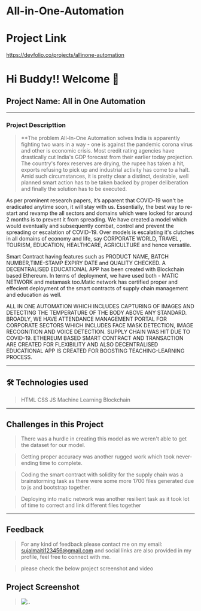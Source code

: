 # All-in-One-Automation

# Project Link
https://devfolio.co/projects/allinone-automation


# Hi Buddy!! Welcome 👋

## Project Name: All in One Automation

---

### Project Descripttion

> **The problem All-In-One Automation solves
India is apparently fighting two wars in a way - one is against the pandemic corona virus and other is economic crisis. Most credit rating agencies have drastically cut India's GDP forecast from their earlier today projection. The country's forex reserves are drying, the rupee has taken a hit, exports refusing to pick up and industrial activity has come to a halt. Amid such circumstances, it is pretty clear a distinct, desirable, well planned smart action has to be taken backed by proper deliberation and finally the solution has to be executed.

As per prominent research papers, it’s apparent that COVID-19 won't be eradicated anytime soon, it will stay with us. Essentially, the best way to re-start and revamp the all sectors and domains which were locked for around 2 months is to prevent it from spreading. We have created a model which would eventually and subsequently combat, control and prevent the spreading or escalation of COVID-19.
Over models is escalating it's clutches in all domains of economy and life, say CORPORATE WORLD, TRAVEL , TOURISM, EDUCATION, HEALTHCARE, AGRICULTURE and hence versatile.

Smart Contract having features such as PRODUCT NAME, BATCH NUMBER,TIME-STAMP EXPIRY DATE and QUALITY CHECKED. A DECENTRALISED EDUCATIONAL APP has been created with Blockchain based Ethereum. In terms of deployment, we have used both - MATIC NETWORK and metamask too.Matic network has certified proper and effecient deployment of the smart contracts of supply chain management and education as well.

ALL IN ONE AUTOMATION WHICH INCLUDES CAPTURING OF IMAGES AND DETECTING THE TEMPERATURE OF THE BODY ABOVE ANY STANDARD. BROADLY, WE HAVE ATTENDANCE MANAGEMENT PORTAL FOR CORPORATE SECTORS WHICH INCLUDES FACE MASK DETECTION, IMAGE RECOGNITION AND VOICE DETECTION.
SUPPLY CHAIN WAS HIT DUE TO COVID-19. ETHEREUM BASED SMART CONTRACT AND TRANSACTION ARE CREATED FOR FLEXIBILITY AND ALSO DECENTRALISED EDUCATIONAL APP IS CREATED FOR BOOSTING TEACHING-LEARNING PROCESS.

---

## 🛠 Technologies used

> HTML
> CSS
> JS
> Machine Learning
> Blockchain

---

## Challenges in this Project

> There was a hurdle in creating this model as we weren't able to get the dataset for our model.

> Getting proper accuracy was another rugged work which took never-ending time to complete.

> Coding the smart contract with solidity for the supply chain was a brainstorming task as there were some more 1700 files generated due to js and bootstrap together.

> Deploying into matic network was another resilient task as it took lot of time to correct and link different files together



---


## Feedback

> For any kind of feedback please contact me on my email: sujalmaiti123456@gmail.com and social links are also provided in my profile, feel free to connect with me.

> please check the below project screenshot and video

## Project Screenshot

> ![..](screenshot.png)
